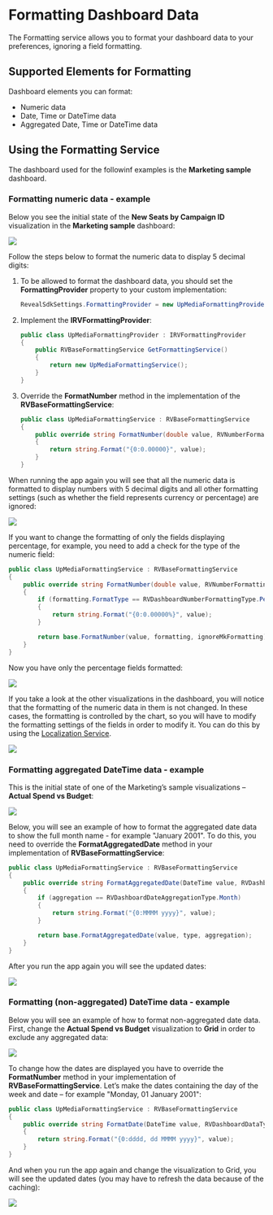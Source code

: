 # Formatting Dashboard Data
The Formatting service allows you to format your dashboard data to your preferences, ignoring a field formatting.

## Supported Elements for Formatting

Dashboard elements you can format:

  - Numeric data
  - Date, Time or DateTime data
  - Aggregated Date, Time or DateTime data

## Using the Formatting Service

The dashboard used for the followinf examples is the **Marketing sample** dashboard.

### Formatting numeric data - example

Below you see the initial state of the **New Seats by Campaign ID** visualization in the **Marketing sample** dashboard:

![](images/formatting-numeric-data-initial-state.png)

Follow the steps below to format the numeric data to display 5 decimal digits:

1.  To be allowed to format the dashboard data, you should set the
    **FormattingProvider** property to your custom implementation:

    ``` cs
    RevealSdkSettings.FormattingProvider = new UpMediaFormattingProvider();
    ```

2.  Implement the **IRVFormattingProvider**:

    ``` cs
    public class UpMediaFormattingProvider : IRVFormattingProvider
    {
        public RVBaseFormattingService GetFormattingService()
        {
            return new UpMediaFormattingService();
        }
    }
    ```

3.  Override the **FormatNumber** method in the implementation of the **RVBaseFormattingService**:

    ``` cs
    public class UpMediaFormattingService : RVBaseFormattingService
    {
        public override string FormatNumber(double value, RVNumberFormattingSpec formatting, bool ignoreMkFormatting)
        {
            return string.Format("{0:0.00000}", value);
        }
    }
    ```

When running the app again you will see that all the numeric data is formatted to display numbers with 5 decimal digits and all other formatting settings (such as whether the field represents currency or percentage) are ignored:

![](images/formatting-numeric-data-result.png)

If you want to change the formatting of only the fields displaying percentage, for example, you need to add a check for the type of the numeric field:

``` cs
public class UpMediaFormattingService : RVBaseFormattingService
{
    public override string FormatNumber(double value, RVNumberFormattingSpec formatting, bool ignoreMkFormatting)
    {
        if (formatting.FormatType == RVDashboardNumberFormattingType.Percent)
        {
            return string.Format("{0:0.00000%}", value);
        }

        return base.FormatNumber(value, formatting, ignoreMkFormatting);
    }
}
```

Now you have only the percentage fields formatted:

![](images/formatting-numeric-data-percentage-result.png)

If you take a look at the other visualizations in the dashboard, you will notice that the formatting of the numeric data in them is not changed. In these cases, the formatting is controlled by the chart, so you will have to modify the formatting settings of the fields in order to modify it. You can do this by using the [Localization Service](localizing-dashboards.md).

![](images/formatting-service-marketing-sample-result.png)

### Formatting aggregated DateTime data - example

This is the initial state of one of the Marketing’s sample
visualizations – **Actual Spend vs Budget**:

![](images/formatting-visualization-aggregated-datetime-initial-state.png)

Below, you will see an example of how to format the aggregated date data to show the full month name - for example "January 2001". To do this, you need to override the **FormatAggregatedDate** method in your implementation of **RVBaseFormattingService**:

``` cs
public class UpMediaFormattingService : RVBaseFormattingService
{
    public override string FormatAggregatedDate(DateTime value, RVDashboardDataType type, RVDashboardDateAggregationType aggregation, RVDateFormattingSpec formatting)
    {
        if (aggregation == RVDashboardDateAggregationType.Month)
        {
            return string.Format("{0:MMMM yyyy}", value);
        }

        return base.FormatAggregatedDate(value, type, aggregation);
    }
}
```

After you run the app again you will see the updated dates:

![](images/formatting-aggregated-datetime-result.png)

### Formatting (non-aggregated) DateTime data - example

Below you will see an example of how to format non-aggregated date data. First, change the **Actual Spend vs Budget** visualization to **Grid** in order to exclude any aggregated data:

![](images/formatting-non-aggregated-date-grid.png)

To change how the dates are displayed you have to override the
**FormatNumber** method in your implementation of **RVBaseFormattingService**. Let’s make the dates containing the day of the week and date – for example "Monday, 01 January 2001":

``` cs
public class UpMediaFormattingService : RVBaseFormattingService
{
    public override string FormatDate(DateTime value, RVDashboardDataType type, RVDateFormattingSpec formatting, bool localTimeZone)
    {
        return string.Format("{0:dddd, dd MMMM yyyy}", value);
    }
}
```

And when you run the app again and change the visualization to Grid, you will see the updated dates (you may have to refresh the data because of the caching):

![](images/formatting-non-aggregated-date-result.png)
